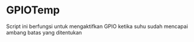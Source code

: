 # GPIOTemp
Script ini berfungsi untuk mengaktifkan GPIO ketika suhu sudah mencapai ambang batas yang ditentukan
